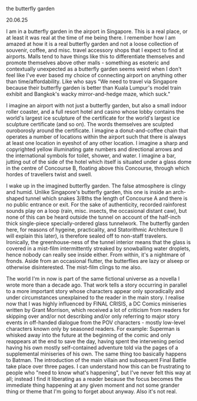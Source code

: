 the butterfly garden

20.06.25

I am in a butterfly garden in the airport in Singapore. This is a real place, or at least it was real at the time of me being there. I remember how I am amazed at how it is a real butterfly garden and not a loose collection of souvenir, coffee, and misc. travel accessory shops that I expect to find at airports. Malls tend to have things like this to differentiate themselves and promote themselves above other malls - something as esoteric and contextually unexpected as a butterfly garden seems weird when I don't feel like I've ever based my choice of connecting airport on anything other than time/affordability.  Like who says "We need to travel via Singapore because their butterfly garden is better than Kuala Lumpur's model train exhibit and Bangkok's wacky mirror-and-hedge maze, which suck."

I imagine an airport with not just a butterfly garden, but also a small indoor roller coaster, and a full resort hotel and casino whose lobby contains the world's largest ice sculpture of the certificate for the world's largest ice sculpture certificate (and so on). The words themselves are sculpted ouroborosly around the certificate. I imagine a donut-and-coffee chain that operates a number of locations within the airport such that there is always at least one location in eyeshot of any other location. I imagine a sharp and copyrighted yellow illuminating gate numbers and directional arrows and the international symbols for toilet, shower, and water. I imagine a bar, jutting out of the side of the hotel which itself is situated under a glass dome in the centre of Concourse B, floating above this Concourse, through which hordes of travellers twist and swell.

I wake up in the imagined butterfly garden. The false atmosphere is clingy and humid. Unlike Singapore's butterfly garden, this one is inside an arch-shaped tunnel which snakes 3/8ths the length of Concourse A and there is no public entrance or exit. For the sake of authenticity, recorded rainforest sounds play on a loop (rain, misc. insects, the occasional distant caw), but none of this can be heard outside the tunnel on account of the half-inch thick single-piece specially-ordered glass tunnelwork. The butterfly garden here, for reasons of hygeine, practicality, and Statorithmic Architecture (I will explain this later), is therefore sealed off to non-staff travelers. Ironically, the greenhouse-ness of the tunnel interior means that the glass is covered in a mist-film intermittently streaked by snowballing water droplets, hence nobody can really see inside either. From within, it's a nightmare of fronds. Aside from an occasional flutter, the butterflies are lazy or alseep or otherwise disinterested. The mist-film clings to me also.

The world I'm in now is part of the same fictional universe as a novella I wrote more than a decade ago. That work tells a story occurring in parallel to a more important story whose characters appear only sporadically and under circumstances unexplained to the reader in the main story. I realise now that I was highly influenced by FINAL CRISIS, a DC Comics miniseries written by Grant Morrison, which received a lot of criticism from readers for skipping over and/or not describing and/or only referring to major story events in off-handed dialogue from the POV characters - mostly low-level characters known only by seasoned readers. For example: Superman is whisked away into the future at the beginning of the comic and only reappears at the end to save the day, having spent the intervening period having his own mostly self-contained adventure told via the pages of a supplemental miniseries of his own. The same thing too basically happens to Batman. The introduction of the main villain and subsequent Final Battle take place over three pages. I can understand how this can be frustrating to people who "need to know what's happening", but I've never felt this way at all; instead I find it liberating as a reader because the focus becomes the immediate thing happening at any given moment and not some grander thing or theme that I'm going to forget about anyway. Also it's not real.


